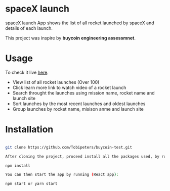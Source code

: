 # spaceX launch

spaceX launch App shows the list of all rocket launched by spaceX and details of each launch.

This project was inspire by **buycoin engineering assessmnet**.


# Usage

To check it live [here](https://buycoin-test.vercel.app).

- View list of all rocket launches (Over 100)
- Click learn more link to watch video of a rocket launch
- Search throught the launches using mission name, rocket name and launch site
- Sort launches by the most recent launches and oldest launches
- Group launches by rocket name, misison anme and launch site


# Installation

```bash

git clone https://github.com/Tobipeters/buycoin-test.git

After cloning the project, proceed install all the packages used, by running:

npm install

You can then start the app by running (React app):

npm start or yarn start
```


